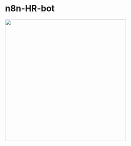 # n8n-HR-bot
<img src="https://github.com/user-attachments/assets/423617dc-9fd5-49ca-ab84-9c18f4b24e84" width="400" />
